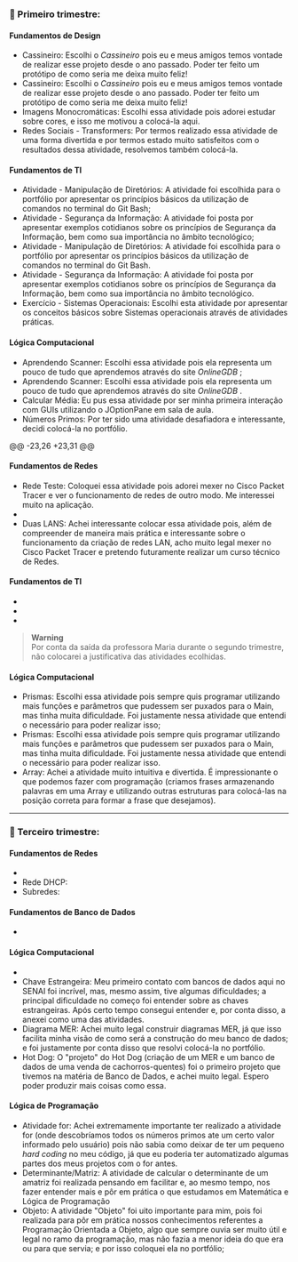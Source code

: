 <h3> 🥇 Primeiro trimestre: </h3>

 #### Fundamentos de Design
 - Cassineiro: Escolhi o <i> Cassineiro </i> pois eu e meus amigos temos vontade de realizar esse projeto desde o ano passado. Poder ter feito um protótipo de como seria me deixa muito feliz! 
 - Cassineiro: Escolhi o <i> Cassineiro </i> pois eu e meus amigos temos vontade de realizar esse projeto desde o ano passado. Poder ter feito um protótipo de como seria me deixa muito feliz!
 - Imagens Monocromáticas: Escolhi essa atividade pois adorei estudar sobre cores, e isso me motivou a colocá-la aqui.
 - Redes Sociais - Transformers: Por termos realizado essa atividade de uma forma divertida e por termos estado muito satisfeitos com o resultados dessa atividade, resolvemos também colocá-la.

#### Fundamentos de TI
- Atividade - Manipulação de Diretórios: A atividade foi escolhida para o portfólio por apresentar os princípios básicos da utilização de comandos no terminal do Git Bash;
- Atividade - Segurança da Informação: A atividade foi posta por apresentar exemplos cotidianos sobre os princípios de Segurança da Informação, bem como sua importância no âmbito tecnológico;
- Atividade - Manipulação de Diretórios: A atividade foi escolhida para o portfólio por apresentar os princípios básicos da utilização de comandos no terminal do Git Bash.
- Atividade - Segurança da Informação: A atividade foi posta por apresentar exemplos cotidianos sobre os princípios de Segurança da Informação, bem como sua importância no âmbito tecnológico.
- Exercício - Sistemas Operacionais: Escolhi esta atividade por apresentar os conceitos básicos sobre Sistemas operacionais através de atividades práticas.

#### Lógica Computacional
- Aprendendo Scanner: Escolhi essa atividade pois ela representa um pouco de tudo que aprendemos através do site <i> OnlineGDB </i>;
- Aprendendo Scanner: Escolhi essa atividade pois ela representa um pouco de tudo que aprendemos através do site <i> OnlineGDB </i>.
- Calcular Média: Eu pus essa atividade por ser minha primeira interação com GUIs utilizando o JOptionPane em sala de aula. <br>
- Números Primos: Por ter sido uma atividade desafiadora e interessante, decidi colocá-la no portfólio.

@@ -23,26 +23,31 @@

#### Fundamentos de Redes
 - Rede Teste: Coloquei essa atividade pois adorei mexer no Cisco Packet Tracer e ver o funcionamento de redes de outro modo. Me interessei muito na aplicação.
 -
 - Duas LANS: Achei interessante colocar essa atividade pois, além de compreender de maneira mais prática e interessante sobre o funcionamento da criação de redes LAN, acho muito legal mexer no Cisco Packet Tracer e pretendo futuramente realizar um curso técnico de Redes. 

#### Fundamentos de TI
-
-
-
> **Warning** <br>
Por conta da saída da professora Maria durante o segundo trimestre, não colocarei a justificativa das atividades ecolhidas.

#### Lógica Computacional
- Prismas: Escolhi essa atividade pois sempre quis programar utilizando mais funções e parâmetros que pudessem ser puxados para o Main, mas tinha muita dificuldade. Foi justamente nessa atividade que entendi o necessário para poder realizar isso;
- Prismas: Escolhi essa atividade pois sempre quis programar utilizando mais funções e parâmetros que pudessem ser puxados para o Main, mas tinha muita dificuldade. Foi justamente nessa atividade que entendi o necessário para poder realizar isso.
- Array: Achei a atividade muito intuitiva e divertida. É impressionante o que podemos fazer com programação (criamos frases armazenando palavras em uma Array e utilizando outras estruturas para colocá-las na posição correta para formar a frase que desejamos).

<hr>

<h3> 🥉 Terceiro trimestre: </h3>

#### Fundamentos de Redes
 -
 - Rede DHCP: 
 - Subredes: 

#### Fundamentos de Banco de Dados
-

#### Lógica Computacional
-
- Chave Estrangeira: Meu primeiro contato com bancos de dados aqui no SENAI foi incrível, mas, mesmo assim, tive algumas dificuldades; a principal dificuldade no começo foi entender sobre as chaves estrangeiras. Após certo tempo consegui entender e, por conta disso, a anexei como uma das atividades.
- Diagrama MER: Achei muito legal construir diagramas MER, já que isso facilita minha visão de como será a construção do meu banco de dados; e foi justamente por conta disso que resolvi colocá-la no portfólio.
- Hot Dog: O "projeto" do Hot Dog (criação de um MER e um banco de dados de uma venda de cachorros-quentes) foi o primeiro projeto que tivemos na matéria de Banco de Dados, e achei muito legal. Espero poder produzir mais coisas como essa.

#### Lógica de Programação
- Atividade for: Achei extremamente importante ter realizado a atividade for (onde descobríamos todos os números primos ate um certo valor informado pelo usuário) pois não sabia como deixar de ter um pequeno _hard coding_ no meu código, já que eu poderia ter automatizado algumas partes dos meus projetos com o for antes.
- Determinante/Matriz: A atividade de calcular o determinante de um amatriz foi realizada pensando em facilitar e, ao mesmo tempo, nos fazer entender mais e pôr em prática o que estudamos em Matemática e Lógica de Programação
- Objeto: A atividade "Objeto" foi uito importante para mim, pois foi realizada para pôr em prática nossos conhecimentos referentes a Programação Orientada a Objeto, algo que sempre ouvia ser muito útil e legal no ramo da programação, mas não fazia a menor ideia do que era ou para que servia; e por isso coloquei ela no portfólio;
